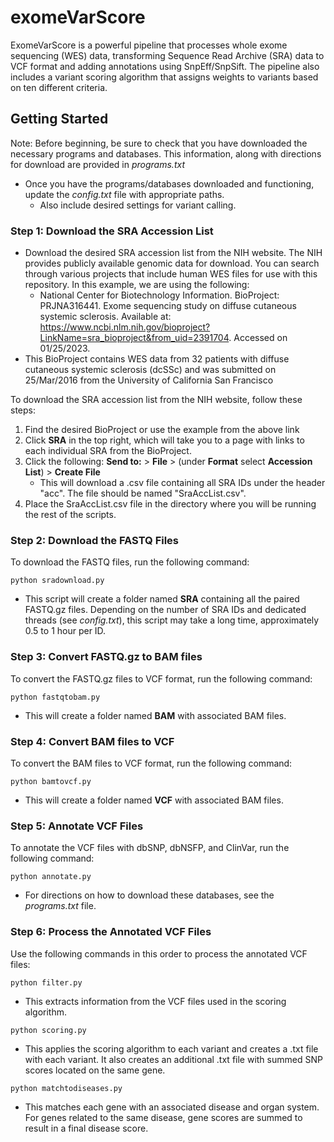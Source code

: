 # exomeVarScore
ExomeVarScore is a powerful pipeline that processes whole exome sequencing (WES) data, transforming Sequence Read Archive (SRA) data to VCF format and adding annotations using SnpEff/SnpSift. The pipeline also includes a variant scoring algorithm that assigns weights to variants based on ten different criteria.

## Getting Started

Note: Before beginning, be sure to check that you have downloaded the necessary programs and databases. This information, along with directions for download are provided in _programs.txt_
  * Once you have the programs/databases downloaded and functioning, update the _config.txt_ file with appropriate paths.  
    * Also include desired settings for variant calling.

### Step 1: Download the SRA Accession List
  * Download the desired SRA accession list from the NIH website. The NIH provides publicly available genomic data for download. You can search through various projects that include human WES files for use with this repository. In this example, we are using the following:
    * National Center for Biotechnology Information. BioProject: PRJNA316441. Exome sequencing study on diffuse cutaneous systemic sclerosis. Available at: https://www.ncbi.nlm.nih.gov/bioproject?LinkName=sra_bioproject&from_uid=2391704. Accessed on 01/25/2023.
  * This BioProject contains WES data from 32 patients with diffuse cutaneous systemic sclerosis (dcSSc) and was submitted on 25/Mar/2016 from the University of California San Francisco  

To download the SRA accession list from the NIH website, follow these steps:
  1. Find the desired BioProject or use the example from the above link
  2. Click __SRA__ in the top right, which will take you to a page with links to each individual SRA from the BioProject.
  3. Click the following: __Send to:__ > __File__ > (under __Format__ select __Accession List__) > __Create File__
     * This will download a .csv file containing all SRA IDs under the header "acc". The file should be named "SraAccList.csv".
  4. Place the SraAccList.csv file in the directory where you will be running the rest of the scripts.

### Step 2: Download the FASTQ Files
To download the FASTQ files, run the following command:

`python sradownload.py`

  * This script will create a folder named __SRA__ containing all the paired FASTQ.gz files. Depending on the number of SRA IDs and dedicated threads (see _config.txt_), this script may take a long time, approximately 0.5 to 1 hour per ID.
  
### Step 3: Convert FASTQ.gz to BAM files

To convert the FASTQ.gz files to VCF format, run the following command:

`python fastqtobam.py`
* This will create a folder named __BAM__ with associated BAM files.  

### Step 4: Convert BAM files to VCF

To convert the BAM files to VCF format, run the following command:

`python bamtovcf.py`
* This will create a folder named __VCF__ with associated BAM files.
  
### Step 5: Annotate VCF Files

To annotate the VCF files with dbSNP, dbNSFP, and ClinVar, run the following command:

`python annotate.py`
* For directions on how to download these databases, see the _programs.txt_ file.

### Step 6: Process the Annotated VCF Files

Use the following commands in this order to process the annotated VCF files:

`python filter.py`  
* This extracts information from the VCF files used in the scoring algorithm.  

`python scoring.py`  

* This applies the scoring algorithm to each variant and creates a .txt file with each variant. It also creates an additional .txt file with summed SNP scores located on the same gene.  

`python matchtodiseases.py`  
* This matches each gene with an associated disease and organ system. For genes related to the same disease, gene scores are summed to result in a final disease score.


